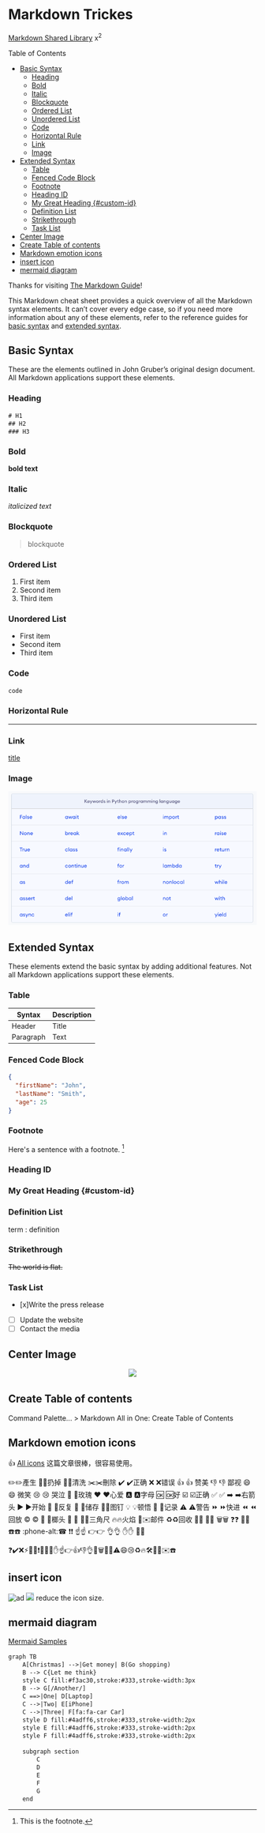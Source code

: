 <h1> Markdown Trickes</h1>

[Markdown Shared Library](utilities.md)
x$^2$

Table of Contents
- [Basic Syntax](#basic-syntax)
  - [Heading](#heading)
  - [Bold](#bold)
  - [Italic](#italic)
  - [Blockquote](#blockquote)
  - [Ordered List](#ordered-list)
  - [Unordered List](#unordered-list)
  - [Code](#code)
  - [Horizontal Rule](#horizontal-rule)
  - [Link](#link)
  - [Image](#image)
- [Extended Syntax](#extended-syntax)
  - [Table](#table)
  - [Fenced Code Block](#fenced-code-block)
  - [Footnote](#footnote)
  - [Heading ID](#heading-id)
  - [My Great Heading {#custom-id}](#my-great-heading-custom-id)
  - [Definition List](#definition-list)
  - [Strikethrough](#strikethrough)
  - [Task List](#task-list)
- [Center Image](#center-image)
- [Create Table of contents](#create-table-of-contents)
- [Markdown emotion icons](#markdown-emotion-icons)
- [insert icon](#insert-icon)
- [mermaid diagram](#mermaid-diagram)


Thanks for visiting [The Markdown Guide](https://www.markdownguide.org)!

This Markdown cheat sheet provides a quick overview of all the Markdown syntax elements. It can’t cover every edge case, so if you need more information about any of these elements, refer to the reference guides for [basic syntax](https://www.markdownguide.org/basic-syntax) and [extended syntax](https://www.markdownguide.org/extended-syntax).

## Basic Syntax

These are the elements outlined in John Gruber’s original design document. All Markdown applications support these elements.

### Heading
```
# H1
## H2
### H3
```
### Bold

**bold text**

### Italic

*italicized text*

### Blockquote

> blockquote

### Ordered List

1. First item
2. Second item
3. Third item

### Unordered List

- First item
- Second item
- Third item

### Code

`code`

### Horizontal Rule

---

### Link

[title](https://www.example.com)

### Image

![alt text](./images/python-keywords.png)

## Extended Syntax

These elements extend the basic syntax by adding additional features. Not all Markdown applications support these elements.

### Table

| Syntax    | Description |
| --------- | ----------- |
| Header    | Title       |
| Paragraph | Text        |

### Fenced Code Block

```json
{
  "firstName": "John",
  "lastName": "Smith",
  "age": 25
}
```

### Footnote

Here's a sentence with a footnote. [^1]

[^1]: This is the footnote.

### Heading ID

### My Great Heading {#custom-id}

### Definition List

term
: definition

### Strikethrough

~~The world is flat.~~

### Task List

- [x]Write the press release
- [ ] Update the website
- [ ] Contact the media

## Center Image

<center><img src="images/application.png"/></center>

## Create Table of contents

Command Palette... > Markdown All in One: Create Table of Contents

## Markdown emotion icons
👍 [All icons](https://www.webfx.com/tools/emoji-cheat-sheet/) 这篇文章很棒，很容易使用。

:pencil2:✏️產生
:do_not_litter:🚯扔掉
:shower:🚿清洗
:scissors:✂️刪除
:heavy_check_mark: ✔️正确
:x: ❌错误
:+1: 👍 赞美
:-1: 👎 鄙视
:smile: 😄 微笑
:cry: 😢 哭泣
:rose: 🌹玫瑰
:heart: ❤️心爱
:a: 🅰️字母
:ok: 🆗好
:ballot_box_with_check: ☑️正确
:white_check_mark: ✅
:arrow_right: ➡️右箭头
:arrow_forward: ▶️开始
:repeat: 🔁反复
:floppy_disk: 💾储存
:pushpin:📌图钉
:bulb: 💡顿悟
:memo: 📝记录
:warning: ⚠️警告
:fast_forward: ⏩快进
:rewind: ⏪回放
:copyright: ©️ 
:hammer: 🔨榔头
:butterfly: 🦋
:triangular_ruler:📐三角尺
:fire:🔥火焰
:email:✉️邮件
:recycle:♻️回收
:notebook:📓
:ledger:📒
:wastebasket:🗑
:question:❓
:bug:🐛
:phone:☎️
:phone-alt:☎
:exclamation:❗️
:point_up:☝️
:point_right:👉
:ok_hand:👌
:hand:✋
:construction:🚧



❓✔️❌⚡️📄📝❗️📌🔨💡✋☝️👉👍👎👌💾🗑🐛📒⚠️😄😢♻️🔥🛠📐🎯✉️☎️

##  insert icon
![ad](faicons/svgs/regular/smile.svg)
<img src="faweb/svgs/regular/address-book.svg" style="background-color:lightblue;" height="20"> reduce the icon size.

##  mermaid diagram

[Mermaid Samples](mermaid.md)

```mermaid
graph TB
    A[Christmas] -->|Get money| B(Go shopping)
    B --> C{Let me think}
    style C fill:#f3ac30,stroke:#333,stroke-width:3px
    B --> G[/Another/]
    C ==>|One| D[Laptop]
    C -->|Two| E[iPhone]
    C -->|Three| F[fa:fa-car Car]
    style D fill:#4adff6,stroke:#333,stroke-width:2px
    style E fill:#4adff6,stroke:#333,stroke-width:2px
    style F fill:#4adff6,stroke:#333,stroke-width:2px

    subgraph section
        C
        D
        E
        F
        G
    end
```
